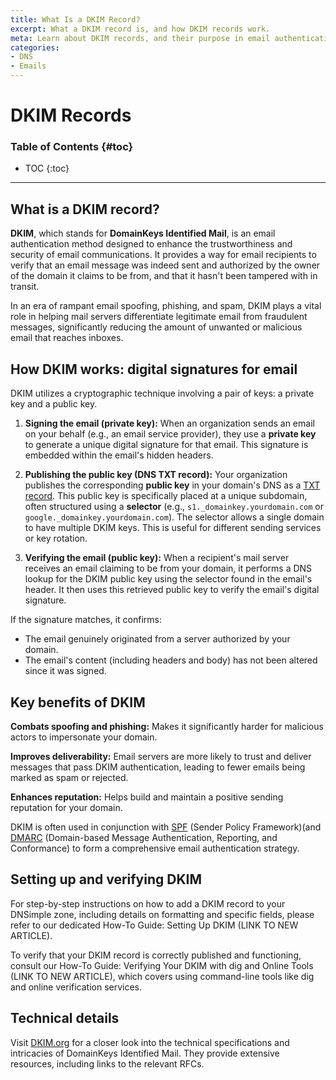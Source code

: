 ```yaml
---
title: What Is a DKIM Record?
excerpt: What a DKIM record is, and how DKIM records work.
meta: Learn about DKIM records, and their purpose in email authentication, by using a specially formatted DNS text record storing a public key.
categories:
- DNS
- Emails
---
```


# DKIM Records

### Table of Contents {#toc}

* TOC
{:toc}

---

## What is a DKIM record?

**DKIM**, which stands for **DomainKeys Identified Mail**, is an email authentication method designed to enhance the trustworthiness and security of email communications. It provides a way for email recipients to verify that an email message was indeed sent and authorized by the owner of the domain it claims to be from, and that it hasn't been tampered with in transit.

In an era of rampant email spoofing, phishing, and spam, DKIM plays a vital role in helping mail servers differentiate legitimate email from fraudulent messages, significantly reducing the amount of unwanted or malicious email that reaches inboxes.

## How DKIM works: digital signatures for email
DKIM utilizes a cryptographic technique involving a pair of keys: a private key and a public key.

1. **Signing the email (private key):** When an organization sends an email on your behalf (e.g., an email service provider), they use a **private key** to generate a unique digital signature for that email. This signature is embedded within the email's hidden headers.

1. **Publishing the public key (DNS TXT record):** Your organization publishes the corresponding **public key** in your domain's DNS as a [TXT record](/articles/txt-record/). This public key is specifically placed at a unique subdomain, often structured using a **selector** (e.g., `s1._domainkey.yourdomain.com` or `google._domainkey.yourdomain.com`). The selector allows a single domain to have multiple DKIM keys. This is useful for different sending services or key rotation.

1. **Verifying the email (public key):** When a recipient's mail server receives an email claiming to be from your domain, it performs a DNS lookup for the DKIM public key using the selector found in the email's header. It then uses this retrieved public key to verify the email's digital signature.

If the signature matches, it confirms:
- The email genuinely originated from a server authorized by your domain.
- The email's content (including headers and body) has not been altered since it was signed.

## Key benefits of DKIM

**Combats spoofing and phishing:** Makes it significantly harder for malicious actors to impersonate your domain.

**Improves deliverability:** Email servers are more likely to trust and deliver messages that pass DKIM authentication, leading to fewer emails being marked as spam or rejected.

**Enhances reputation:** Helps build and maintain a positive sending reputation for your domain.

DKIM is often used in conjunction with [SPF](/articles/spf-record/) (Sender Policy Framework)(and [DMARC](/articles/dmarc-record/) (Domain-based Message Authentication, Reporting, and Conformance) to form a comprehensive email authentication strategy.

## Setting up and verifying DKIM
For step-by-step instructions on how to add a DKIM record to your DNSimple zone, including details on formatting and specific fields, please refer to our dedicated How-To Guide: Setting Up DKIM (LINK TO NEW ARTICLE).

To verify that your DKIM record is correctly published and functioning, consult our How-To Guide: Verifying Your DKIM with dig and Online Tools (LINK TO NEW ARTICLE), which covers using command-line tools like dig and online verification services.

## Technical details
Visit [DKIM.org](http://DKIM.org) for a closer look into the technical specifications and intricacies of DomainKeys Identified Mail. They provide extensive resources, including links to the relevant RFCs.
